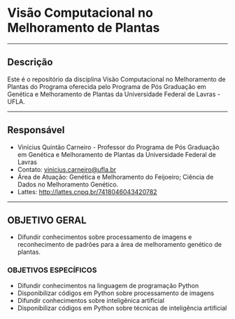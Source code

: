 
# Visão Computacional no Melhoramento de Plantas

---
## Descrição
Este é o repositório da disciplina Visão Computacional no Melhoramento de Plantas do Programa oferecida pelo Programa de Pós Graduação em Genética e Melhoramento de Plantas da Universidade Federal de Lavras - UFLA.

---
## Responsável

- Vinícius Quintão Carneiro - Professor do Programa de Pós Graduação em Genética e Melhoramento de Plantas da Universidade Federal de Lavras
- Contato: vinicius.carneiro@ufla.br
- Área de Atuação: Genética e Melhoramento do Feijoeiro; Ciência de Dados no Melhoramento Genético.
- Lattes: http://lattes.cnpq.br/7418046043420782 

---
## OBJETIVO GERAL
- Difundir conhecimentos sobre processamento de imagens e reconhecimento de padrões para a área de melhoramento genético de plantas.

### OBJETIVOS ESPECÍFICOS
- Difundir conhecimentos na linguagem de programação Python
- Disponibilizar códigos em Python sobre processamento de imagens
- Difundir conhecimentos sobre inteligênica artificial
- Disponibilizar códigos em Python sobre técnicas de inteligência artificial
